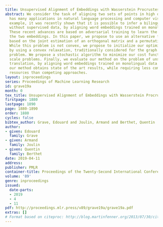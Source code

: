 ```yaml
---
title: Unsupervised Alignment of Embeddings with Wasserstein Procrustes
abstract: We consider the task of aligning two sets of points in high dimension, which
  has many applications in natural language processing and computer vision. As an
  example, it was recently shown that it is possible to infer a bilingual lexicon,
  without supervised data, by aligning word embeddings trained on monolingual data.
  These recent advances are based on adversarial training to learn the mapping between
  the two embeddings. In this paper, we propose to use an alternative formulation,
  based on the joint estimation of an orthogonal matrix and a permutation matrix.
  While this problem is not convex, we propose to initialize our optimization algorithm
  by using a convex relaxation, traditionally considered for the graph isomorphism
  problem. We propose a stochastic algorithm to minimize our cost function on large
  scale problems. Finally, we evaluate our method on the problem of unsupervised word
  translation, by aligning word embeddings trained on monolingual data. On this task,
  our method obtains state of the art results, while requiring less computational
  resources than competing approaches.
layout: inproceedings
series: Proceedings of Machine Learning Research
id: grave19a
month: 0
tex_title: Unsupervised Alignment of Embeddings with Wasserstein Procrustes
firstpage: 1880
lastpage: 1890
page: 1880-1890
order: 1880
cycles: false
bibtex_author: Grave, Edouard and Joulin, Armand and Berthet, Quentin
author:
- given: Edouard
  family: Grave
- given: Armand
  family: Joulin
- given: Quentin
  family: Berthet
date: 2019-04-11
address: 
publisher: PMLR
container-title: Proceedings of the Twenty-Second International Conference on Artificial Intelligence and Statistics
volume: '89'
genre: inproceedings
issued:
  date-parts:
  - 2019
  - 4
  - 11
pdf: http://proceedings.mlr.press/v89/grave19a/grave19a.pdf
extras: []
# Format based on citeproc: http://blog.martinfenner.org/2013/07/30/citeproc-yaml-for-bibliographies/
---
```

